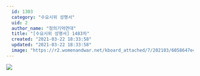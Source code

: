 ```yaml
---
  id: 1303
  category: "수요시위 성명서"
  uid: 2
  author_name: "정의기억연대"
  title: "[수요시위 성명서] 1483차"
  created: "2021-03-22 18:33:58"
  updated: "2021-03-22 18:33:58"
  image: "https://r2.womenandwar.net/kboard_attached/7/202103/6058647e478201799525.jpg"
---
```

![](https://r2.womenandwar.net/kboard_attached/7/202103/6058647e478201799525.jpg)